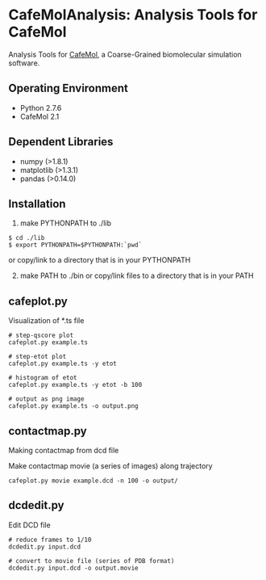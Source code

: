 CafeMolAnalysis: Analysis Tools for CafeMol
====

Analysis Tools for [CafeMol](www.cafemol.org), a Coarse-Grained biomolecular simulation software.

Operating Environment
----

* Python 2.7.6
* CafeMol 2.1

Dependent Libraries
---

* numpy (>1.8.1)
* matplotlib (>1.3.1)
* pandas (>0.14.0)


Installation
----

1) make PYTHONPATH to ./lib

```
$ cd ./lib
$ export PYTHONPATH=$PYTHONPATH:`pwd`
```

or copy/link to a directory that is in your PYTHONPATH

2) make PATH to ./bin or copy/link files to a directory that is in your PATH

cafeplot.py
----

Visualization of *.ts file

```
# step-qscore plot
cafeplot.py example.ts

# step-etot plot
cafeplot.py example.ts -y etot

# histogram of etot
cafeplot.py example.ts -y etot -b 100

# output as png image
cafeplot.py example.ts -o output.png
```

contactmap.py
----

Making contactmap from dcd file

Make contactmap movie (a series of images) along trajectory

```
cafeplot.py movie example.dcd -n 100 -o output/
```

dcdedit.py
----

Edit DCD file

```
# reduce frames to 1/10
dcdedit.py input.dcd 

# convert to movie file (series of PDB format)
dcdedit.py input.dcd -o output.movie
```


